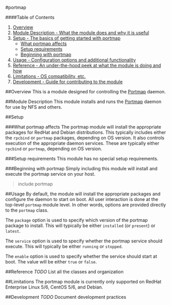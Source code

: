 #portmap

####Table of Contents

1. [Overview](#overview)
2. [Module Description - What the module does and why it is useful](#module-description)
3. [Setup - The basics of getting started with portmap](#setup)
    * [What portmap affects](#what-portmap-affects)
    * [Setup requirements](#setup-requirements)
    * [Beginning with portmap](#beginning-with-portmap)
4. [Usage - Configuration options and additional functionality](#usage)
5. [Reference - An under-the-hood peek at what the module is doing and how](#reference)
6. [Limitations - OS compatibility, etc.](#limitations)
7. [Development - Guide for contributing to the module](#development)

##Overview
This is a module designed for controlling the [Portmap][wikipedia] daemon.

##Module Description
This module installs and runs the [Portmap][wikipedia] daemon for use by NFS and others.

##Setup

###What portmap affects
The portmap module will install the appropriate packages for RedHat and Debian distributions.
This typically includes either the `rpcbind` or `portmap` packages, depending on OS version.
It also controls execution of the appropriate daemon services.  These are typically either
`rpcbind` or `portmap`, depending on OS version.

###Setup requirements
This module has no special setup requirements.

###Beginning with portmap
Simply including this module will install and execute the portmap service on your host.

> include portmap

##Usage
By default, the module will install the appropriate packages and configure the daemon to start on boot.
All user interaction is done at the top-level `portmap` module level.  In other words, options are
provided directly to the `portmap` class.

The `package` option is used to specify which version of the portmap package to install.  This will
typically be either `installed` (or `present`) or `latest`.

The `service` option is used to specify whether the portmap service should execute.  This will typically
be either `running` or `stopped`.

The `enable` option is used to specify whether the service should start at boot.  The value will be
either `true` or `false`.

##Reference
_TODO_ List all the classes and organization

##Limitations
The portmap module is currently only supported on RedHat Enterprise Linux 5/6, CentOS 5/6, and Debian.

##Development
_TODO_ Document development practices

[wikipedia]: http://en.wikipedia.org/wiki/Portmap "Portmap - Wikipedia, the free encyclopedia"

